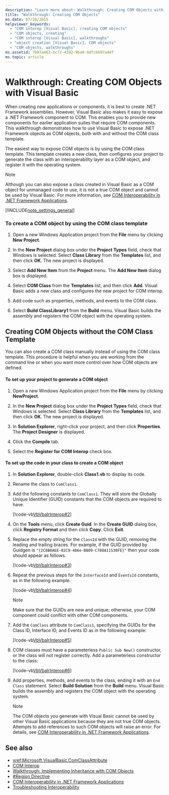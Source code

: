 ```yaml
---
description: "Learn more about: Walkthrough: Creating COM Objects with Visual Basic"
title: "Walkthrough: Creating COM Objects"
ms.date: 07/20/2015
helpviewer_keywords: 
  - "COM interop [Visual Basic], creating COM objects"
  - "COM objects, creating"
  - "COM interop [Visual Basic], walkthroughs"
  - "object creation [Visual Basic], COM objects"
  - "COM objects, walkthroughs"
ms.assetid: 7b07a463-bc72-4392-9ba0-9dfcb697a44f
ms.topic: article
---
```

# Walkthrough: Creating COM Objects with Visual Basic

When creating new applications or components, it is best to create .NET Framework assemblies. However, Visual Basic also makes it easy to expose a .NET Framework component to COM. This enables you to provide new components for earlier application suites that require COM components. This walkthrough demonstrates how to use Visual Basic to expose .NET Framework objects as COM objects, both with and without the COM class template.  
  
 The easiest way to expose COM objects is by using the COM class template. This template creates a new class, then configures your project to generate the class with an interoperability layer as a COM object, and register it with the operating system.  
  
> [!NOTE]
> Although you can also expose a class created in Visual Basic as a COM object for unmanaged code to use, it is not a true COM object and cannot be used by Visual Basic. For more information, see [COM Interoperability in .NET Framework Applications](com-interoperability-in-net-framework-applications.md).  
  
[!INCLUDE[note_settings_general](~/includes/note-settings-general-md.md)]  
  
### To create a COM object by using the COM class template  
  
1. Open a new Windows Application project from the **File** menu by clicking **New Project**.  
  
2. In the **New Project** dialog box under the **Project Types** field, check that Windows is selected. Select **Class Library** from the **Templates** list, and then click **OK**. The new project is displayed.  
  
3. Select **Add New Item** from the **Project** menu. The **Add New Item** dialog box is displayed.  
  
4. Select **COM Class** from the **Templates** list, and then click **Add**. Visual Basic adds a new class and configures the new project for COM interop.  
  
5. Add code such as properties, methods, and events to the COM class.  
  
6. Select **Build ClassLibrary1** from the **Build** menu. Visual Basic builds the assembly and registers the COM object with the operating system.  
  
## Creating COM Objects without the COM Class Template  

 You can also create a COM class manually instead of using the COM class template. This procedure is helpful when you are working from the command line or when you want more control over how COM objects are defined.  
  
#### To set up your project to generate a COM object  
  
1. Open a new Windows Application project from the **File** menu by clicking **NewProject**.  
  
2. In the **New Project** dialog box under the **Project Types** field, check that Windows is selected. Select **Class Library** from the **Templates** list, and then click **OK**. The new project is displayed.  
  
3. In **Solution Explorer**, right-click your project, and then click **Properties**. The **Project Designer** is displayed.  
  
4. Click the **Compile** tab.  
  
5. Select the **Register for COM Interop** check box.  
  
#### To set up the code in your class to create a COM object  
  
1. In **Solution Explorer**, double-click **Class1.vb** to display its code.  
  
2. Rename the class to `ComClass1`.  
  
3. Add the following constants to `ComClass1`. They will store the Globally Unique Identifier (GUID) constants that the COM objects are required to have.  
  
     [!code-vb[VbVbalrInterop#2](~/samples/snippets/visualbasic/VS_Snippets_VBCSharp/VbVbalrInterop/VB/Class1.vb#2)]  
  
4. On the **Tools** menu, click **Create Guid**. In the **Create GUID** dialog box, click **Registry Format** and then click **Copy**. Click **Exit**.  
  
5. Replace the empty string for the `ClassId` with the GUID, removing the leading and trailing braces. For example, if the GUID provided by Guidgen is `"{2C8B0AEE-02C9-486e-B809-C780A11530FE}"` then your code should appear as follows.  
  
     [!code-vb[VbVbalrInterop#3](~/samples/snippets/visualbasic/VS_Snippets_VBCSharp/VbVbalrInterop/VB/Class1.vb#3)]  
  
6. Repeat the previous steps for the `InterfaceId` and `EventsId` constants, as in the following example.  
  
     [!code-vb[VbVbalrInterop#4](~/samples/snippets/visualbasic/VS_Snippets_VBCSharp/VbVbalrInterop/VB/Class1.vb#4)]  
  
    > [!NOTE]
    > Make sure that the GUIDs are new and unique; otherwise, your COM component could conflict with other COM components.  
  
7. Add the `ComClass` attribute to `ComClass1`, specifying the GUIDs for the Class ID, Interface ID, and Events ID as in the following example:  
  
     [!code-vb[VbVbalrInterop#5](~/samples/snippets/visualbasic/VS_Snippets_VBCSharp/VbVbalrInterop/VB/Class1.vb#5)]  
  
8. COM classes must have a parameterless `Public Sub New()` constructor, or the class will not register correctly. Add a parameterless constructor to the class:  
  
     [!code-vb[VbVbalrInterop#6](~/samples/snippets/visualbasic/VS_Snippets_VBCSharp/VbVbalrInterop/VB/Class1.vb#6)]  
  
9. Add properties, methods, and events to the class, ending it with an `End Class` statement. Select **Build Solution** from the **Build** menu. Visual Basic builds the assembly and registers the COM object with the operating system.  
  
    > [!NOTE]
    > The COM objects you generate with Visual Basic cannot be used by other Visual Basic applications because they are not true COM objects. Attempts to add references to such COM objects will raise an error. For details, see [COM Interoperability in .NET Framework Applications](com-interoperability-in-net-framework-applications.md).  
  
## See also

- <xref:Microsoft.VisualBasic.ComClassAttribute>
- [COM Interop](index.md)
- [Walkthrough: Implementing Inheritance with COM Objects](walkthrough-implementing-inheritance-with-com-objects.md)
- [#Region Directive](../../language-reference/directives/region-directive.md)
- [COM Interoperability in .NET Framework Applications](com-interoperability-in-net-framework-applications.md)
- [Troubleshooting Interoperability](troubleshooting-interoperability.md)
